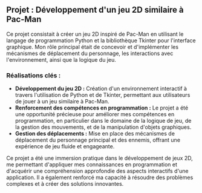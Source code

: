 ## Projet : Développement d'un jeu 2D similaire à Pac-Man

Ce projet consistait à créer un jeu 2D inspiré de Pac-Man en utilisant le langage de programmation Python et la bibliothèque Tkinter pour l'interface graphique. Mon rôle principal était de concevoir et d'implémenter les mécanismes de déplacement du personnage, les interactions avec l'environnement, ainsi que la logique du jeu.

### Réalisations clés :
- **Développement du jeu 2D :** Création d'un environnement interactif à travers l'utilisation de Python et de Tkinter, permettant aux utilisateurs de jouer à un jeu similaire à Pac-Man.
- **Renforcement des compétences en programmation :** Le projet a été une opportunité précieuse pour améliorer mes compétences en programmation, en particulier dans le domaine de la logique de jeu, de la gestion des mouvements, et de la manipulation d'objets graphiques.
- **Gestion des déplacements :** Mise en place des mécanismes de déplacement du personnage principal et des ennemis, offrant une expérience de jeu fluide et engageante.

Ce projet a été une immersion pratique dans le développement de jeux 2D, me permettant d'appliquer mes connaissances en programmation et d'acquérir une compréhension approfondie des aspects interactifs d'une application. Il a également renforcé ma capacité à résoudre des problèmes complexes et à créer des solutions innovantes.
